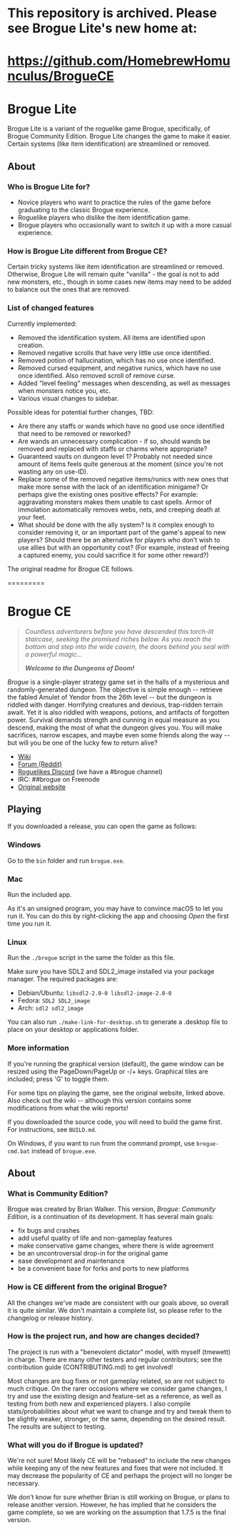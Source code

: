 # This repository is archived. Please see Brogue Lite's new home at:

# https://github.com/HomebrewHomunculus/BrogueCE


Brogue Lite
=========

Brogue Lite is a variant of the roguelike game Brogue, specifically, of
Brogue Community Edition. Brogue Lite changes the game to make it easier.
Certain systems (like item identification) are streamlined or removed.


About
-----

### Who is Brogue Lite for?

-
  Novice players who want to practice the rules of the game before
  graduating to the classic Brogue experience.
-
  Roguelike players who dislike the item identification game.
-
  Brogue players who occasionally want to switch it up with a more casual experience.


### How is Brogue Lite different from Brogue CE?

Certain tricky systems like item identification are streamlined or removed.
Otherwise, Brogue Lite will remain quite "vanilla" - the goal is not to add
new monsters, etc., though in some cases new items may need to be added
to balance out the ones that are removed.


### List of changed features


Currently implemented:

-
  Removed the identification system. All items are identified upon creation.
-
  Removed negative scrolls that have very little use once identified.
-
  Removed potion of hallucination, which has no use once identified.
-
  Removed cursed equipment, and negative runics, which have no use once identified. Also removed scroll of remove curse.
-
  Added "level feeling" messages when descending, as well as messages when monsters notice you, etc.
-
  Various visual changes to sidebar.


Possible ideas for potential further changes, TBD:

-
  Are there any staffs or wands which have no good use once identified that need to be removed or reworked?
-
  Are wands an unnecessary complication - if so, should wands be removed and replaced with staffs or charms where appropriate?
-
  Guaranteed vaults on dungeon level 1? Probably not needed since amount of items feels quite generous
  at the moment (since you're not wasting any on use-ID).
-
  Replace some of the removed negative items/runics with new ones that make more sense
  with the lack of an identification minigame?
  Or perhaps give the existing ones positive effects? For example: aggravating monsters makes them unable to cast spells.
  Armor of immolation automatically removes webs, nets, and creeping death at your feet.
-
  What should be done with the ally system? Is it complex enough to consider removing it, or an important part
  of the game's appeal to new players? Should there be an alternative for players who don't wish to use allies but with an opportunity cost?
  (For example, instead of freeing a captured enemy, you could sacrifice it for some other reward?)











The original readme for Brogue CE follows.

=========


Brogue CE
=========

> *Countless adventurers before you have descended this torch-lit staircase,
> seeking the promised riches below. As you reach the bottom and step into
> the wide cavern, the doors behind you seal with a powerful magic...*
>
> ***Welcome to the Dungeons of Doom!***

*Brogue* is a single-player strategy game set in the halls of a mysterious
and randomly-generated dungeon. The objective is simple enough -- retrieve the
fabled Amulet of Yendor from the 26th level -- but the dungeon is riddled with
danger. Horrifying creatures and devious, trap-ridden terrain await. Yet it is
also riddled with weapons, potions, and artifacts of forgotten power. Survival
demands strength and cunning in equal measure as you descend, making the most
of what the dungeon gives you. You will make sacrifices, narrow escapes,
and maybe even some friends along the way -- but will you be one of the
lucky few to return alive?

- [Wiki](https://brogue.fandom.com/wiki/Brogue_Wiki)
- [Forum (Reddit)](https://www.reddit.com/r/brogueforum/)
- [Roguelikes Discord](https://discord.gg/9pmFGKx) (we have a #brogue channel)
- IRC: ##brogue on Freenode
- [Original website](https://sites.google.com/site/broguegame/)


Playing
-------

If you downloaded a release, you can open the game as follows:

### Windows

Go to the `bin` folder and run `brogue.exe`.

### Mac

Run the included app.

As it's an unsigned program, you may have to convince macOS to let you run it.
You can do this by right-clicking the app and choosing *Open* the first time you
run it.

### Linux

Run the `./brogue` script in the same the folder as this file.

Make sure you have SDL2 and SDL2_image installed via your package manager. The
required packages are:

- Debian/Ubuntu: `libsdl2-2.0-0 libsdl2-image-2.0-0`
- Fedora: `SDL2 SDL2_image`
- Arch: `sdl2 sdl2_image`

You can also run `./make-link-for-desktop.sh` to generate a .desktop file to
place on your desktop or applications folder.

### More information

If you're running the graphical version (default), the game window can be
resized using the PageDown/PageUp or -/+ keys. Graphical tiles are included;
press 'G' to toggle them.

For some tips on playing the game, see the original website, linked above. Also
check out the wiki -- although this version contains some modifications from
what the wiki reports!

If you downloaded the source code, you will need to build the game first. For
instructions, see `BUILD.md`.

On Windows, if you want to run from the command prompt, use `brogue-cmd.bat`
instead of `brogue.exe`.


About
-----

### What is Community Edition?

Brogue was created by Brian Walker. This version, *Brogue: Community Edition*,
is a continuation of its development. It has several main goals:

- fix bugs and crashes
- add useful quality of life and non-gameplay features
- make conservative game changes, where there is wide agreement
- be an uncontroversial drop-in for the original game
- ease development and maintenance
- be a convenient base for forks and ports to new platforms

### How is CE different from the original Brogue?

All the changes we've made are consistent with our goals above, so overall it is
quite similar. We don't maintain a complete list, so please refer to the
changelog or release history.

### How is the project run, and how are changes decided?

The project is run with a "benevolent dictator" model, with myself (tmewett) in
charge. There are many other testers and regular contributors; see the
contribution guide (CONTRIBUTING.md) to get involved!

Most changes are bug fixes or not gameplay related, so are not subject to much
critique. On the rarer occasions where we consider game changes, I try and use
the existing design and feature-set as a reference, as well as testing from both
new and experienced players. I also compile stats/probabilities about what we
want to change and try and tweak them to be slightly weaker, stronger, or the
same, depending on the desired result. The results are subject to testing.

### What will you do if Brogue is updated?

We're not sure! Most likely CE will be "rebased" to include the new changes
while keeping any of the new features and fixes that were not included. It may
decrease the popularity of CE and perhaps the project will no longer be
necessary.

We don't know for sure whether Brian is still working on Brogue, or plans to
release another version. However, he has implied that he considers the game
complete, so we are working on the assumption that 1.7.5 is the final version.
